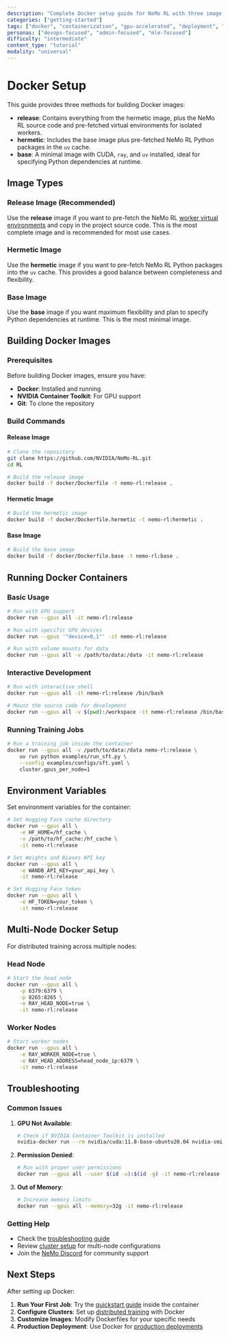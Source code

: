 ```yaml
---
description: "Complete Docker setup guide for NeMo RL with three image types: release, hermetic, and base for different use cases"
categories: ["getting-started"]
tags: ["docker", "containerization", "gpu-accelerated", "deployment", "configuration"]
personas: ["devops-focused", "admin-focused", "mle-focused"]
difficulty: "intermediate"
content_type: "tutorial"
modality: "universal"
---
```


# Docker Setup

This guide provides three methods for building Docker images:

* **release**: Contains everything from the hermetic image, plus the NeMo RL source code and pre-fetched virtual environments for isolated workers.
* **hermetic**: Includes the base image plus pre-fetched NeMo RL Python packages in the `uv` cache.
* **base**: A minimal image with CUDA, `ray`, and `uv` installed, ideal for specifying Python dependencies at runtime.

## Image Types

### Release Image (Recommended)

Use the **release** image if you want to pre-fetch the NeMo RL [worker virtual environments](local-workstation) and copy in the project source code. This is the most complete image and is recommended for most use cases.

### Hermetic Image

Use the **hermetic** image if you want to pre-fetch NeMo RL Python packages into the `uv` cache. This provides a good balance between completeness and flexibility.

### Base Image

Use the **base** image if you want maximum flexibility and plan to specify Python dependencies at runtime. This is the most minimal image.

## Building Docker Images

### Prerequisites

Before building Docker images, ensure you have:

- **Docker**: Installed and running
- **NVIDIA Container Toolkit**: For GPU support
- **Git**: To clone the repository

### Build Commands

#### Release Image

```bash
# Clone the repository
git clone https://github.com/NVIDIA/NeMo-RL.git
cd RL

# Build the release image
docker build -f docker/Dockerfile -t nemo-rl:release .
```

#### Hermetic Image

```bash
# Build the hermetic image
docker build -f docker/Dockerfile.hermetic -t nemo-rl:hermetic .
```

#### Base Image

```bash
# Build the base image
docker build -f docker/Dockerfile.base -t nemo-rl:base .
```

## Running Docker Containers

### Basic Usage

```bash
# Run with GPU support
docker run --gpus all -it nemo-rl:release

# Run with specific GPU devices
docker run --gpus '"device=0,1"' -it nemo-rl:release

# Run with volume mounts for data
docker run --gpus all -v /path/to/data:/data -it nemo-rl:release
```

### Interactive Development

```bash
# Run with interactive shell
docker run --gpus all -it nemo-rl:release /bin/bash

# Mount the source code for development
docker run --gpus all -v $(pwd):/workspace -it nemo-rl:release /bin/bash
```

### Running Training Jobs

```bash
# Run a training job inside the container
docker run --gpus all -v /path/to/data:/data nemo-rl:release \
    uv run python examples/run_sft.py \
    --config examples/configs/sft.yaml \
    cluster.gpus_per_node=1
```

## Environment Variables

Set environment variables for the container:

```bash
# Set Hugging Face cache directory
docker run --gpus all \
    -e HF_HOME=/hf_cache \
    -v /path/to/hf_cache:/hf_cache \
    -it nemo-rl:release

# Set Weights and Biases API key
docker run --gpus all \
    -e WANDB_API_KEY=your_api_key \
    -it nemo-rl:release

# Set Hugging Face token
docker run --gpus all \
    -e HF_TOKEN=your_token \
    -it nemo-rl:release
```

## Multi-Node Docker Setup

For distributed training across multiple nodes:

### Head Node

```bash
# Start the head node
docker run --gpus all \
    -p 6379:6379 \
    -p 8265:8265 \
    -e RAY_HEAD_NODE=true \
    -it nemo-rl:release
```

### Worker Nodes

```bash
# Start worker nodes
docker run --gpus all \
    -e RAY_WORKER_NODE=true \
    -e RAY_HEAD_ADDRESS=head_node_ip:6379 \
    -it nemo-rl:release
```

## Troubleshooting

### Common Issues

1. **GPU Not Available**:
   ```bash
   # Check if NVIDIA Container Toolkit is installed
   nvidia-docker run --rm nvidia/cuda:11.8-base-ubuntu20.04 nvidia-smi
   ```

2. **Permission Denied**:
   ```bash
   # Run with proper user permissions
   docker run --gpus all --user $(id -u):$(id -g) -it nemo-rl:release
   ```

3. **Out of Memory**:
   ```bash
   # Increase memory limits
   docker run --gpus all --memory=32g -it nemo-rl:release
   ```

### Getting Help

- Check the [troubleshooting guide](../configuration-cli/troubleshooting)
- Review [cluster setup](cluster.md) for multi-node configurations
- Join the [NeMo Discord](https://discord.gg/nvidia-nemo) for community support

## Next Steps

After setting up Docker:

1. **Run Your First Job**: Try the [quickstart guide](quickstart) inside the container
2. **Configure Clusters**: Set up [distributed training](cluster.md) with Docker
3. **Customize Images**: Modify Dockerfiles for your specific needs
4. **Production Deployment**: Use Docker for [production deployments](../guides/production-support/index)
